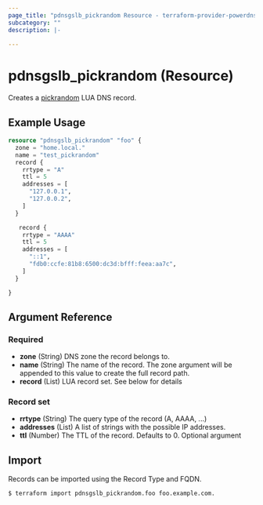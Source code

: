 ```yaml
---
page_title: "pdnsgslb_pickrandom Resource - terraform-provider-powerdns-gslb"
subcategory: ""
description: |-
  
---
```


# pdnsgslb_pickrandom (Resource)

Creates a [pickrandom](https://doc.powerdns.com/authoritative/lua-records/functions.html#pickrandom) LUA DNS record.

## Example Usage

```terraform
resource "pdnsgslb_pickrandom" "foo" {
  zone = "home.local."
  name = "test_pickrandom"
  record {
    rrtype = "A"
    ttl = 5
    addresses = [ 
      "127.0.0.1",
      "127.0.0.2",
    ]
  }

   record {
    rrtype = "AAAA"
    ttl = 5
    addresses = [
      "::1",
      "fdb0:ccfe:81b8:6500:dc3d:bfff:feea:aa7c",
    ]
  }

}
```

## Argument Reference

### Required

- **zone** (String) DNS zone the record belongs to.
- **name** (String)  The name of the record. The zone argument will be appended to this value to create the full record path.
- **record** (List) LUA record set. See below for details

### Record set

- **rrtype** (String) The query type of the record (A, AAAA, ...)
- **addresses** (List) A list of strings with the possible IP addresses.
- **ttl** (Number) The TTL of the record. Defaults to 0. Optional argument


## Import

Records can be imported using the Record Type and FQDN.

```
$ terraform import pdnsgslb_pickrandom.foo foo.example.com.
```